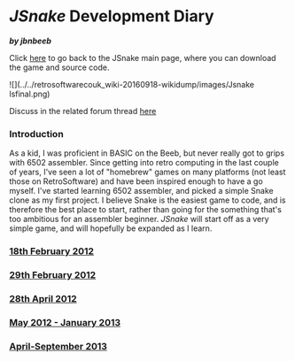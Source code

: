 # _JSnake_ Development Diary

**_by jbnbeeb_**

Click [here](JSnake "wikilink") to go back to the JSnake main page, where you can download the game and source code.

![](../../retrosoftwarecouk_wiki-20160918-wikidump/images/Jsnake lsfinal.png)

Discuss in the related forum thread [here](http://www.retrosoftware.co.uk/forum/viewtopic.php?f=19&t=745)

### Introduction

As a kid, I was proficient in BASIC on the Beeb, but never really got to grips with 6502 assembler. Since getting into retro computing in the last couple of years, I've seen a lot of "homebrew" games on many platforms (not least those on RetroSoftware) and have been inspired enough to have a go myself. I've started learning 6502 assembler, and picked a simple Snake clone as my first project. I believe Snake is the easiest game to code, and is therefore the best place to start, rather than going for the something that's too ambitious for an assembler beginner. _JSnake_ will start off as a very simple game, and will hopefully be expanded as I learn.

### [18th February 2012](JSnakeDevDiary180212 "wikilink")

### [29th February 2012](JSnakeDevDiary290212 "wikilink")

### [28th April 2012](JSnakeDevDiary280412 "wikilink")

### [May 2012 - January 2013](May_-_November_2012 "wikilink")

### [April-September 2013](JsnakeDevDiaryApril2013 "wikilink")
